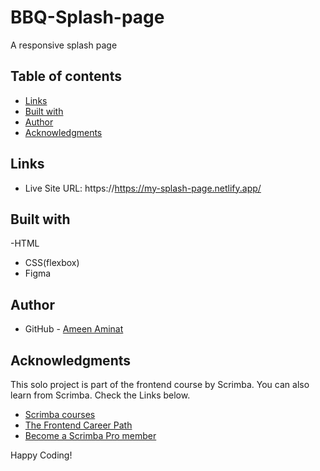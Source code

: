 # BBQ-Splash-page

A responsive splash page

## Table of contents


- [Links](#links)
- [Built with](#built-with)
- [Author](#author)
- [Acknowledgments](#acknowledgments)

## Links

- Live Site URL: https://https://my-splash-page.netlify.app/

## Built with

-HTML
- CSS(flexbox)
- Figma


## Author

- GitHub - [Ameen Aminat](https://github.com/Ameenaminah)

## Acknowledgments

This solo project is part of the frontend course by Scrimba. 
You can also learn from Scrimba. Check the Links below.

- [Scrimba courses](https://scrimba.com/allcourses)
- [The Frontend Career Path](https://scrimba.com/learn/frontend)
- [Become a Scrimba Pro member](https://scrimba.com/pricing)

Happy Coding!
  
